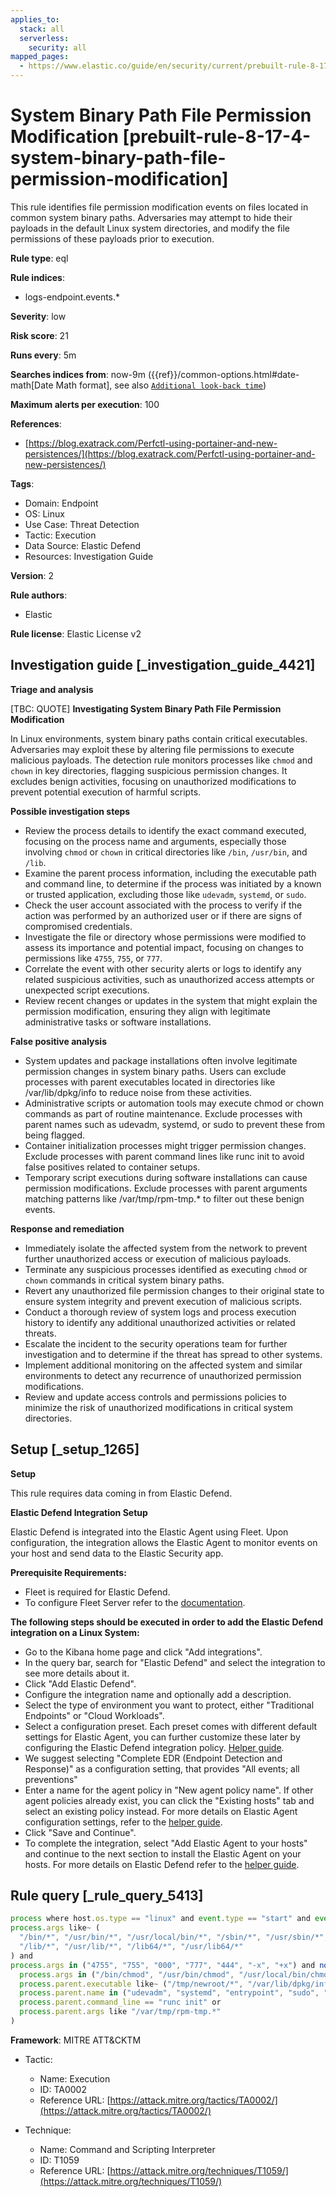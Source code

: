 ```yaml
---
applies_to:
  stack: all
  serverless:
    security: all
mapped_pages:
  - https://www.elastic.co/guide/en/security/current/prebuilt-rule-8-17-4-system-binary-path-file-permission-modification.html
---
```


# System Binary Path File Permission Modification [prebuilt-rule-8-17-4-system-binary-path-file-permission-modification]

This rule identifies file permission modification events on files located in common system binary paths. Adversaries may attempt to hide their payloads in the default Linux system directories, and modify the file permissions of these payloads prior to execution.

**Rule type**: eql

**Rule indices**:

* logs-endpoint.events.*

**Severity**: low

**Risk score**: 21

**Runs every**: 5m

**Searches indices from**: now-9m ({{ref}}/common-options.html#date-math[Date Math format], see also [`Additional look-back time`](docs-content://solutions/security/detect-and-alert/create-detection-rule.md#rule-schedule))

**Maximum alerts per execution**: 100

**References**:

* [https://blog.exatrack.com/Perfctl-using-portainer-and-new-persistences/](https://blog.exatrack.com/Perfctl-using-portainer-and-new-persistences/)

**Tags**:

* Domain: Endpoint
* OS: Linux
* Use Case: Threat Detection
* Tactic: Execution
* Data Source: Elastic Defend
* Resources: Investigation Guide

**Version**: 2

**Rule authors**:

* Elastic

**Rule license**: Elastic License v2

## Investigation guide [_investigation_guide_4421]

**Triage and analysis**

[TBC: QUOTE]
**Investigating System Binary Path File Permission Modification**

In Linux environments, system binary paths contain critical executables. Adversaries may exploit these by altering file permissions to execute malicious payloads. The detection rule monitors processes like `chmod` and `chown` in key directories, flagging suspicious permission changes. It excludes benign activities, focusing on unauthorized modifications to prevent potential execution of harmful scripts.

**Possible investigation steps**

* Review the process details to identify the exact command executed, focusing on the process name and arguments, especially those involving `chmod` or `chown` in critical directories like `/bin`, `/usr/bin`, and `/lib`.
* Examine the parent process information, including the executable path and command line, to determine if the process was initiated by a known or trusted application, excluding those like `udevadm`, `systemd`, or `sudo`.
* Check the user account associated with the process to verify if the action was performed by an authorized user or if there are signs of compromised credentials.
* Investigate the file or directory whose permissions were modified to assess its importance and potential impact, focusing on changes to permissions like `4755`, `755`, or `777`.
* Correlate the event with other security alerts or logs to identify any related suspicious activities, such as unauthorized access attempts or unexpected script executions.
* Review recent changes or updates in the system that might explain the permission modification, ensuring they align with legitimate administrative tasks or software installations.

**False positive analysis**

* System updates and package installations often involve legitimate permission changes in system binary paths. Users can exclude processes with parent executables located in directories like /var/lib/dpkg/info to reduce noise from these activities.
* Administrative scripts or automation tools may execute chmod or chown commands as part of routine maintenance. Exclude processes with parent names such as udevadm, systemd, or sudo to prevent these from being flagged.
* Container initialization processes might trigger permission changes. Exclude processes with parent command lines like runc init to avoid false positives related to container setups.
* Temporary script executions during software installations can cause permission modifications. Exclude processes with parent arguments matching patterns like /var/tmp/rpm-tmp.* to filter out these benign events.

**Response and remediation**

* Immediately isolate the affected system from the network to prevent further unauthorized access or execution of malicious payloads.
* Terminate any suspicious processes identified as executing `chmod` or `chown` commands in critical system binary paths.
* Revert any unauthorized file permission changes to their original state to ensure system integrity and prevent execution of malicious scripts.
* Conduct a thorough review of system logs and process execution history to identify any additional unauthorized activities or related threats.
* Escalate the incident to the security operations team for further investigation and to determine if the threat has spread to other systems.
* Implement additional monitoring on the affected system and similar environments to detect any recurrence of unauthorized permission modifications.
* Review and update access controls and permissions policies to minimize the risk of unauthorized modifications in critical system directories.


## Setup [_setup_1265]

**Setup**

This rule requires data coming in from Elastic Defend.

**Elastic Defend Integration Setup**

Elastic Defend is integrated into the Elastic Agent using Fleet. Upon configuration, the integration allows the Elastic Agent to monitor events on your host and send data to the Elastic Security app.

**Prerequisite Requirements:**

* Fleet is required for Elastic Defend.
* To configure Fleet Server refer to the [documentation](docs-content://reference/ingestion-tools/fleet/fleet-server.md).

**The following steps should be executed in order to add the Elastic Defend integration on a Linux System:**

* Go to the Kibana home page and click "Add integrations".
* In the query bar, search for "Elastic Defend" and select the integration to see more details about it.
* Click "Add Elastic Defend".
* Configure the integration name and optionally add a description.
* Select the type of environment you want to protect, either "Traditional Endpoints" or "Cloud Workloads".
* Select a configuration preset. Each preset comes with different default settings for Elastic Agent, you can further customize these later by configuring the Elastic Defend integration policy. [Helper guide](docs-content://solutions/security/configure-elastic-defend/configure-an-integration-policy-for-elastic-defend.md).
* We suggest selecting "Complete EDR (Endpoint Detection and Response)" as a configuration setting, that provides "All events; all preventions"
* Enter a name for the agent policy in "New agent policy name". If other agent policies already exist, you can click the "Existing hosts" tab and select an existing policy instead. For more details on Elastic Agent configuration settings, refer to the [helper guide](docs-content://reference/ingestion-tools/fleet/agent-policy.md).
* Click "Save and Continue".
* To complete the integration, select "Add Elastic Agent to your hosts" and continue to the next section to install the Elastic Agent on your hosts. For more details on Elastic Defend refer to the [helper guide](docs-content://solutions/security/configure-elastic-defend/install-elastic-defend.md).


## Rule query [_rule_query_5413]

```js
process where host.os.type == "linux" and event.type == "start" and event.action == "exec" and process.name in ("chmod", "chown") and
process.args like~ (
  "/bin/*", "/usr/bin/*", "/usr/local/bin/*", "/sbin/*", "/usr/sbin/*", "/usr/local/sbin/*",
  "/lib/*", "/usr/lib/*", "/lib64/*", "/usr/lib64/*"
) and
process.args in ("4755", "755", "000", "777", "444", "-x", "+x") and not (
  process.args in ("/bin/chmod", "/usr/bin/chmod", "/usr/local/bin/chmod") or
  process.parent.executable like~ ("/tmp/newroot/*", "/var/lib/dpkg/info/*") or
  process.parent.name in ("udevadm", "systemd", "entrypoint", "sudo", "dart") or
  process.parent.command_line == "runc init" or
  process.parent.args like "/var/tmp/rpm-tmp.*"
)
```

**Framework**: MITRE ATT&CKTM

* Tactic:

    * Name: Execution
    * ID: TA0002
    * Reference URL: [https://attack.mitre.org/tactics/TA0002/](https://attack.mitre.org/tactics/TA0002/)

* Technique:

    * Name: Command and Scripting Interpreter
    * ID: T1059
    * Reference URL: [https://attack.mitre.org/techniques/T1059/](https://attack.mitre.org/techniques/T1059/)



